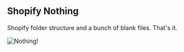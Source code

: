 Shopify Nothing
---------------------------------------------

Shopify folder structure and a bunch of blank files. That's it.

![Nothing!](http://i.giphy.com/efF7tKGHvrUg8.gif)
